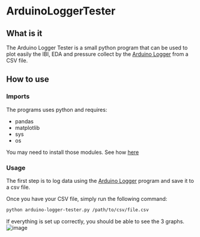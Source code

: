 # ArduinoLoggerTester


## What is it

The Arduino Logger Tester is a small python program that can be used to plot easily the IBI, EDA and pressure collect by the  [Arduino Logger](https://github.com/med-material/ArduinoLogger) from a CSV file.

## How to use

### Imports

The programs uses python and requires:
- pandas
- matplotlib
- sys
- os

You may need to install those modules. See how [here](https://docs.python.org/3/installing/index.html#basic-usage)

### Usage

The first step is to log data using the  [Arduino Logger](https://github.com/med-material/ArduinoLogger) program and save it to a csv file.

Once you have your CSV file, simply run the following command:
```bash
python arduino-logger-tester.py /path/to/csv/file.csv
```

If everything is set up correctly, you should be able to see the 3 graphs.
![image](https://user-images.githubusercontent.com/49280157/153022296-825ae7bb-5ee2-48fe-9a39-9784e9a248ac.png)

